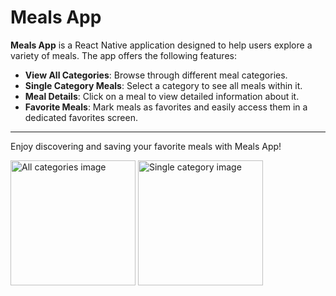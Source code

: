 # Meals App

**Meals App** is a React Native application designed to help users explore a variety of meals. The app offers the following features:

- **View All Categories**: Browse through different meal categories.
- **Single Category Meals**: Select a category to see all meals within it.
- **Meal Details**: Click on a meal to view detailed information about it.
- **Favorite Meals**: Mark meals as favorites and easily access them in a dedicated favorites screen.

---

<p>Enjoy discovering and saving your favorite meals with Meals App!</p>
<img src="https://github.com/user-attachments/assets/2470478a-503f-4a1b-adfc-a05302cffa01" alt="All categories image" width="200">
<img src="https://github.com/user-attachments/assets/c274bcb8-f365-4cac-bc62-d8f2217c3b01" alt="Single category image" width="200">
